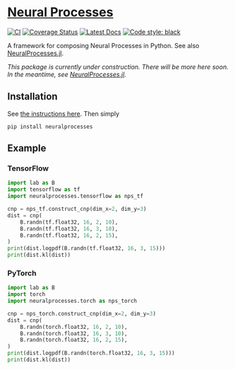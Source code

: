 # [Neural Processes](http://github.com/wesselb/neuralprocesses)

[![CI](https://github.com/wesselb/neuralprocesses/workflows/CI/badge.svg)](https://github.com/wesselb/neuralprocesses/actions?query=workflow%3ACI)
[![Coverage Status](https://coveralls.io/repos/github/wesselb/neuralprocesses/badge.svg?branch=master)](https://coveralls.io/github/wesselb/neuralprocesses?branch=master)
[![Latest Docs](https://img.shields.io/badge/docs-latest-blue.svg)](https://wesselb.github.io/neuralprocesses)
[![Code style: black](https://img.shields.io/badge/code%20style-black-000000.svg)](https://github.com/psf/black)

A framework for composing Neural Processes in Python.
See also [NeuralProcesses.jl](https://github.com/wesselb/NeuralProcesses.jl).

*This package is currently under construction.
There will be more here soon. In the meantime, see
[NeuralProcesses.jl](https://github.com/wesselb/NeuralProcesses.jl).*

## Installation

See [the instructions here](https://gist.github.com/wesselb/4b44bf87f3789425f96e26c4308d0adc).
Then simply

```
pip install neuralprocesses
```

## Example

### TensorFlow
```python
import lab as B
import tensorflow as tf
import neuralprocesses.tensorflow as nps_tf

cnp = nps_tf.construct_cnp(dim_x=2, dim_y=3)
dist = cnp(
    B.randn(tf.float32, 16, 2, 10),
    B.randn(tf.float32, 16, 3, 10),
    B.randn(tf.float32, 16, 2, 15),
)
print(dist.logpdf(B.randn(tf.float32, 16, 3, 15)))
print(dist.kl(dist))
```

### PyTorch

```python
import lab as B
import torch
import neuralprocesses.torch as nps_torch

cnp = nps_torch.construct_cnp(dim_x=2, dim_y=3)
dist = cnp(
    B.randn(torch.float32, 16, 2, 10),
    B.randn(torch.float32, 16, 3, 10),
    B.randn(torch.float32, 16, 2, 15),
)
print(dist.logpdf(B.randn(torch.float32, 16, 3, 15)))
print(dist.kl(dist))
```